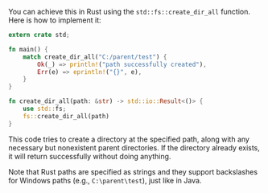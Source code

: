 You can achieve this in Rust using the `std::fs::create_dir_all` function. Here is how to implement it:

```rust
extern crate std;

fn main() {
    match create_dir_all("C:/parent/test") {
        Ok(_) => println!("path successfully created"),
        Err(e) => eprintln!("{}", e),
    }
}

fn create_dir_all(path: &str) -> std::io::Result<()> {
    use std::fs;
    fs::create_dir_all(path)
}
```

This code tries to create a directory at the specified path, along with any necessary but nonexistent parent directories. If the directory already exists, it will return successfully without doing anything.

Note that Rust paths are specified as strings and they support backslashes for Windows paths (e.g., `C:\parent\test`), just like in Java.
